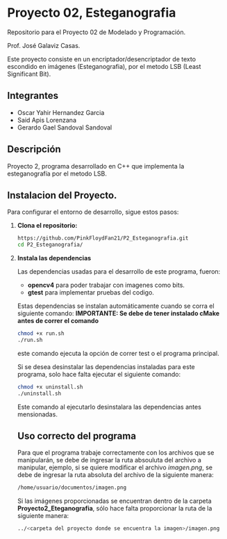 # Proyecto 02, Esteganografia

Repositorio para el Proyecto 02 de Modelado y Programación.

Prof. José Galaviz Casas.

Este proyecto consiste en un encriptador/desencriptador de texto escondido en imágenes (Esteganografia), por el metodo
LSB (Least Significant Bit).

## Integrantes

+ Oscar Yahir Hernandez Garcia 
+ Said Apis Lorenzana 
+ Gerardo Gael Sandoval Sandoval 

## Descripción

Proyecto 2, programa desarrollado en C++ que implementa la esteganografía por el metodo LSB.

## Instalacion del Proyecto.

Para configurar el entorno de desarrollo, sigue estos pasos:

1. **Clona el repositorio:**

   ```Bash
   https://github.com/PinkFloydFan21/P2_Esteganografia.git
   cd P2_Esteganografia/
   ```
2. **Instala las dependencias**
   
   Las dependencias usadas para el desarrollo de este programa, fueron:
    +  **opencv4** para poder trabajar con imagenes como bits.
    +  **gtest** para implementar pruebas del codigo.
    
    Estas dependencias se instalan automáticamente cuando se corra el siguiente comando:
    **IMPORTANTE: Se debe de tener instalado cMake antes de correr el comando**
    ```bash
    chmod +x run.sh
    ./run.sh
    ```
    este comando ejecuta la opción de correr test o el programa principal.
    
    Si se desea desinstalar las dependencias instaladas para este programa, solo hace falta ejecutar el 
    siguiente comando:
    ```bash
    chmod +x uninstall.sh
    ./uninstall.sh
    ```
    Este comando al ejecutarlo desinstalara las dependencias antes mensionadas.
    
    ## Uso correcto del programa
    Para que el programa trabaje correctamente con los archivos que se manipularán, se debe de
    ingresar la ruta absouluta del archivo a manipular, ejemplo,
    si se quiere modificar el archivo *imagen.png*, se debe de ingresar la ruta absoluta del archivo
    de la siguiente manera:
    ```bash
    /home/usuario/documentos/imagen.png
    ```
    Si las imágenes proporcionadas se encuentran dentro de la carpeta **Proyecto2_Eteganografia**,
    sólo hace falta proporcionar la ruta de la siguiente manera:
    ```bash
    ../<carpeta del proyecto donde se encuentra la imagen>/imagen.png
    ```

